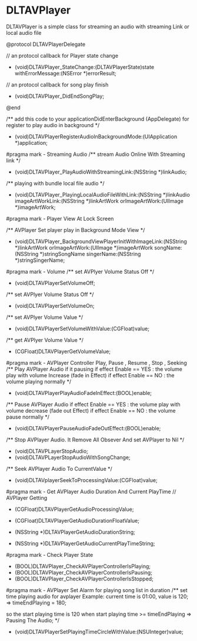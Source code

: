 # DLTAVPlayer
DLTAVPlayer is a simple class for streaming an audio with streaming Link or local audio file

@protocol DLTAVPlayerDelegate <NSObject>

// an protocol callback for Player state change
- (void)DLTAVPlayer_StateChange:(DLTAVPlayerState)state withErrorMessage:(NSError *)errorResult;
 
// an protocol callback for song play finish
- (void)DLTAVPlayer_DidEndSongPlay;

@end


/**
 add this code to your applicationDidEnterBackground (AppDelegate) for register to play audio in background
 */
+ (void)DLTAVPlayerRegisterAudioInBackgroundMode:(UIApplication *)application;


#pragma mark - Streaming Audio
/**
 stream Audio Online With Streaming link
 */
+ (void)DLTAVPlayer_PlayAudioWithStreamingLink:(NSString *)linkAudio;

/**
 playing with bundle local file audio
 */
+ (void)DLTAVPlayer_PlayingLocalAudioFileWithLink:(NSString *)linkAudio imageArtWorkLink:(NSString *)linkArtWork orImageArtWork:(UIImage *)imageArtWork;

#pragma mark - Player View At Lock Screen

/**
 AVPlayer Set player play in Background Mode View
 */
+ (void)DLTAVPlayer_BackgroundViewPlayerInitWithImageLink:(NSString *)linkArtWork orImageArtWork:(UIImage *)imageArtWork songName:(NSString *)stringSongName singerName:(NSString *)stringSingerName;

#pragma mark - Volume
/**
 set AVPlyer Volume Status Off
 */
+ (void)DLTAVPlayerSetVolumeOff;

/**
 set AVPlyer Volume Status Off
 */
+ (void)DLTAVPlayerSetVolumeOn;

/**
 set AVPlyer Volume Value
 */
+ (void)DLTAVPlayerSetVolumeWithValue:(CGFloat)value;

/**
 get AVPlyer Volume Value
 */
+ (CGFloat)DLTAVPlayerGetVolumeValue;

#pragma mark - AVPlayer Controller Play, Pause , Resume , Stop , Seeking
/**
 Play AVPlayer Audio if it pausing
 if effect Enable == YES : the volume play with volume Increase (fade in Effect)
 if effect Enable == NO : the volume playing normally
 */
+ (void)DLTAVPlayerPlayAudioFadeInEffect:(BOOL)enable;


/**
 Pause AVPlayer Audio
 if effect Enable == YES : the volume play with volume decrease (fade out Effect)
 if effect Enable == NO : the volume pause normally
 */
+ (void)DLTAVPlayerPauseAudioFadeOutEffect:(BOOL)enable;

/**
 Stop AVPlayer Audio. It Remove All Obsever And set AVPlayer to Nil
 */
+ (void)DLTAVPLayerStopAudio;
+ (void)DLTAVPLayerStopAudioWithSongChange;

/**
 Seek AVPlayer Audio To CurrentValue
 */
+ (void)DLTAVplayerSeekToProcessingValue:(CGFloat)value;

#pragma mark - Get AVPlayer Audio Duration And Current PlayTime
// AVPlayer Getting
+ (CGFloat)DLTAVPlayerGetAudioProcessingValue;
+ (CGFloat)DLTAVPlayerGetAudioDurationFloatValue;

+ (NSString *)DLTAVPlayerGetAudioDurationString;
+ (NSString *)DLTAVPlayerGetAudioCurrentPlayTimeString;

#pragma mark - Check Player State
+ (BOOL)DLTAVPlayer_CheckAVPlayerControllerIsPlaying;
+ (BOOL)DLTAVPlayer_CheckAVPlayerControllerIsPausing;
+ (BOOL)DLTAVPlayer_CheckAVPlayerControllerIsStopped;

#pragma mark - AVPlayer Set Alarm for playing song list in duration
/**
 set time playing audio for avplayer
 Example:
 current time is 01:00, value is 120;
 => timeEndPlaying = 180;
 
 so the start playing time is 120
 when start playing time >= timeEndPlaying => Pausing The Audio;
 */
+ (void)DLTAVPlayerSetPlayingTimeCircleWithValue:(NSUInteger)value;
